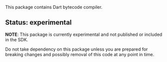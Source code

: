 This package contains Dart bytecode compiler.

## Status: experimental

**NOTE**: This package is currently experimental and not published or
included in the SDK.

Do not take dependency on this package unless you are prepared for
breaking changes and possibly removal of this code at any point in time.
